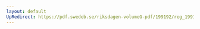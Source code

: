 ```yaml
---
layout: default
UpRedirect: https://pdf.swedeb.se/riksdagen-volumeG-pdf/199192/reg_199192/reg_199192_0465.pdf
---
```

